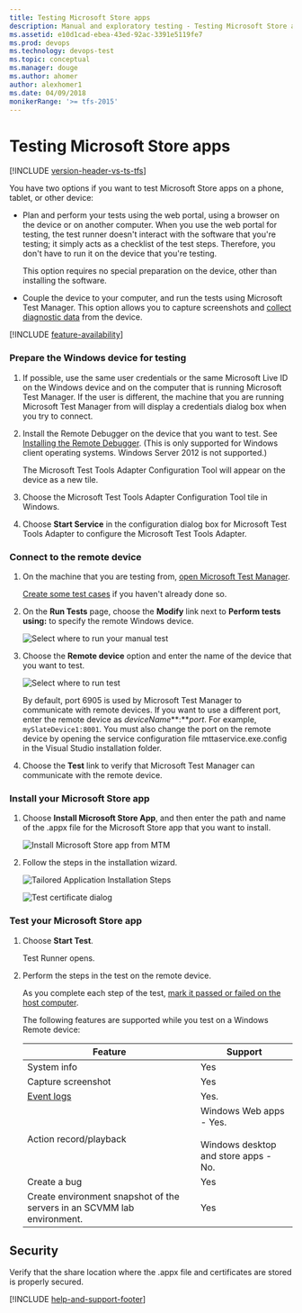 ```yaml
---
title: Testing Microsoft Store apps
description: Manual and exploratory testing - Testing Microsoft Store apps
ms.assetid: e10d1cad-ebea-43ed-92ac-3391e5119fe7
ms.prod: devops
ms.technology: devops-test
ms.topic: conceptual
ms.manager: douge
ms.author: ahomer
author: alexhomer1
ms.date: 04/09/2018
monikerRange: '>= tfs-2015'
---
```


# Testing Microsoft Store apps

[!INCLUDE [version-header-vs-ts-tfs](../_shared/version-header-vs-ts-tfs.md)] 

You have two options if you want to test Microsoft Store apps on a phone, tablet, or other device:  
  
- Plan and perform your tests using the web portal, using a browser on the device or on another computer. When you use the web portal for testing, the test runner doesn't interact with the software that you're testing; it simply acts as a checklist of the test steps. Therefore, you don't have to run it on the device that you're testing.  
  
  This option requires no special preparation on the device, other than installing the software.  
  
- Couple the device to your computer, and run the tests using Microsoft Test Manager. This option allows you to capture screenshots and [collect diagnostic data](collect-more-diagnostic-data-in-manual-tests.md) from the device.  

[!INCLUDE [feature-availability](../_shared/feature-availability.md)] 
  
### Prepare the Windows device for testing  
  
1. If possible, use the same user credentials or the same Microsoft Live ID on the Windows device and on the computer that is running Microsoft Test Manager. If the user is different, the machine that you are running Microsoft Test Manager from will display a credentials dialog box when you try to connect.  
  
1. Install the Remote Debugger on the device that you want to test. See [Installing the Remote Debugger](https://docs.microsoft.com/visualstudio/debugger/run-windows-store-apps-on-a-remote-machine#BKMK_download).
   (This is only supported for Windows client operating systems. Windows Server 2012 is not supported.)  
  
   The Microsoft Test Tools Adapter Configuration Tool will appear on the device as a new tile.  
  
1. Choose the Microsoft Test Tools Adapter Configuration Tool tile in Windows.  
  
1. Choose **Start Service** in the configuration dialog box for Microsoft Test Tools Adapter to configure the Microsoft Test Tools Adapter.  
  
### Connect to the remote device  
  
1. On the machine that you are testing from, [open Microsoft Test Manager](connect-microsoft-test-manager-to-your-team-project-and-test-plan.md).  
  
   [Create some test cases](plan-manual-tests-with-microsoft-test-manager.md) if you haven't already done so.  
  
1. On the **Run Tests** page, choose the **Modify** link next to **Perform tests using:** to specify the remote Windows device.  
  
   ![Select where to run your manual test](_img/testing-windows-store-apps/mtr_win8_whererun.png)  
  
1. Choose the **Remote device** option and enter the name of the device that you want to test.  
  
   ![Select where to run test](_img/testing-windows-store-apps/mtr_win8_whererun2.png)  
  
   By default, port 6905 is used by Microsoft Test Manager to communicate with remote devices. If you want to use a different port, enter the remote device as *deviceName***:***port*. For example, `mySlateDevice1:8001`.  You must also change the port on the remote device by opening the service configuration file mttaservice.exe.config in the Visual Studio installation folder.  
  
1. Choose the **Test** link to verify that Microsoft Test Manager can communicate with the remote device.  
  
### Install your Microsoft Store app  
  
1. Choose **Install Microsoft Store App**, and then enter the path and name of the .appx file for the Microsoft Store app that you want to install.  
  
   ![Install Microsoft Store app from MTM](_img/testing-windows-store-apps/mtr_win8_installwindowsstyleapp.png)  
  
1. Follow the steps in the installation wizard.  
  
   ![Tailored Application Installation Steps](_img/testing-windows-store-apps/mtr_win8_tailoredappinstallstepsdialog.png)  
  
   ![Test certificate dialog](_img/testing-windows-store-apps/mtr_win8_testcertdialog.png)  
  
### Test your Microsoft Store app  
  
1. Choose **Start Test**.  
  
   Test Runner opens.  
  
1. Perform the steps in the test on the remote device.  
  
   As you complete each step of the test, [mark it passed or failed on the host computer](run-manual-tests-with-microsoft-test-manager.md).  
  
   The following features are supported while you test on a Windows Remote device:  
  
   |Feature|Support|  
   |-------------|-------------|  
   |System info|Yes|  
   |Capture screenshot|Yes|  
   |[Event logs](collect-more-diagnostic-data-in-manual-tests.md)|Yes.|  
   |Action record/playback|Windows Web apps - Yes.<br /><br /> Windows desktop and store apps - No.|  
   |Create a bug|Yes|  
   |Create environment snapshot of the servers in an SCVMM lab environment.|Yes|  
  
## Security

Verify that the share location where the .appx file and certificates are stored is properly secured.
  
[!INCLUDE [help-and-support-footer](../_shared/help-and-support-footer.md)] 
